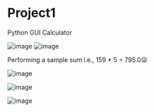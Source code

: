 # Project1
Python GUI Calculator 

![image](https://user-images.githubusercontent.com/76842254/212536062-674edc44-6d3a-4f88-ad44-d5727e61f937.png)
![image](https://user-images.githubusercontent.com/76842254/212536092-337cb2a3-efd2-430e-be1c-2cdb4a5146a7.png)


Performing a sample sum i.e., 159 * 5 = 795.0😜

![image](https://user-images.githubusercontent.com/76842254/212536185-698b1ba2-966a-4412-b917-215f53062934.png)

![image](https://user-images.githubusercontent.com/76842254/212536202-4b069548-0d6a-4fb2-84a5-351af618b344.png)

![image](https://user-images.githubusercontent.com/76842254/212536211-6afb45ff-9e2a-434d-a7cb-cd388988a344.png)




